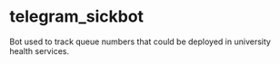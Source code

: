 # telegram_sickbot
Bot used to track queue numbers that could be deployed in university health services.

